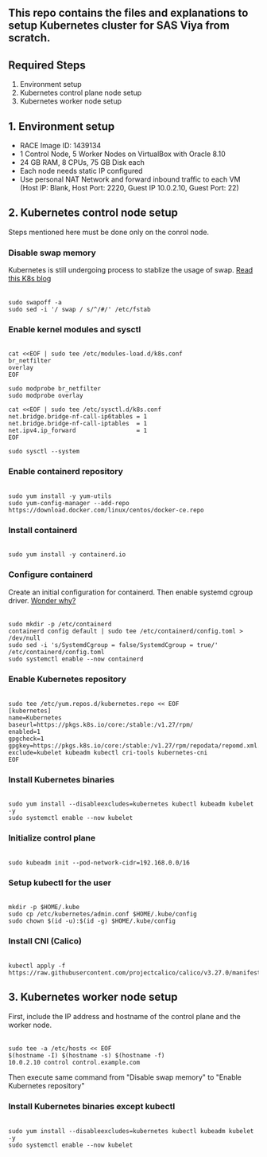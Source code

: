 ## This repo contains the files and explanations to setup Kubernetes cluster for SAS Viya from scratch.

## Required Steps
1. Environment setup
2. Kubernetes control plane node setup
3. Kubernetes worker node setup

## 1. Environment setup
- RACE Image ID: 1439134
- 1 Control Node, 5 Worker Nodes on VirtualBox with Oracle 8.10
- 24 GB RAM, 8 CPUs, 75 GB Disk each
- Each node needs static IP configured
- Use personal NAT Network and forward inbound traffic to each VM (Host IP: Blank, Host Port: 2220, Guest IP 10.0.2.10, Guest Port: 22)

## 2. Kubernetes control node setup

Steps mentioned here must be done only on the conrol node.

### Disable swap memory
Kubernetes is still undergoing process to stablize the usage of swap. [Read this K8s blog](https://kubernetes.io/blog/2025/03/25/swap-linux-improvements/)
######
    sudo swapoff -a
    sudo sed -i '/ swap / s/^/#/' /etc/fstab

### Enable kernel modules and sysctl
######
    cat <<EOF | sudo tee /etc/modules-load.d/k8s.conf
    br_netfilter
    overlay
    EOF
    
    sudo modprobe br_netfilter
    sudo modprobe overlay
    
    cat <<EOF | sudo tee /etc/sysctl.d/k8s.conf
    net.bridge.bridge-nf-call-ip6tables = 1
    net.bridge.bridge-nf-call-iptables  = 1
    net.ipv4.ip_forward                 = 1
    EOF
    
    sudo sysctl --system


### Enable containerd repository
######
    sudo yum install -y yum-utils
    sudo yum-config-manager --add-repo https://download.docker.com/linux/centos/docker-ce.repo

### Install containerd
######
    sudo yum install -y containerd.io

### Configure containerd
Create an initial configuration for containerd. Then enable systemd cgroup driver. [Wonder why?](https://kubernetes.io/docs/setup/production-environment/container-runtimes/)
######
    sudo mkdir -p /etc/containerd
    containerd config default | sudo tee /etc/containerd/config.toml > /dev/null
    sudo sed -i 's/SystemdCgroup = false/SystemdCgroup = true/' /etc/containerd/config.toml
    sudo systemctl enable --now containerd

### Enable Kubernetes repository
######
    sudo tee /etc/yum.repos.d/kubernetes.repo << EOF
    [kubernetes]
    name=Kubernetes
    baseurl=https://pkgs.k8s.io/core:/stable:/v1.27/rpm/
    enabled=1
    gpgcheck=1
    gpgkey=https://pkgs.k8s.io/core:/stable:/v1.27/rpm/repodata/repomd.xml.key
    exclude=kubelet kubeadm kubectl cri-tools kubernetes-cni
    EOF
    
### Install Kubernetes binaries
######
    sudo yum install --disableexcludes=kubernetes kubectl kubeadm kubelet -y
    sudo systemctl enable --now kubelet

### Initialize control plane
######
    sudo kubeadm init --pod-network-cidr=192.168.0.0/16

### Setup kubectl for the user
######
    mkdir -p $HOME/.kube
    sudo cp /etc/kubernetes/admin.conf $HOME/.kube/config
    sudo chown $(id -u):$(id -g) $HOME/.kube/config

### Install CNI (Calico)
######
    kubectl apply -f https://raw.githubusercontent.com/projectcalico/calico/v3.27.0/manifests/calico.yaml


## 3. Kubernetes worker node setup
First, include the IP address and hostname of the control plane and the worker node.
######
    sudo tee -a /etc/hosts << EOF
    $(hostname -I) $(hostname -s) $(hostname -f)
    10.0.2.10 control control.example.com

Then execute same command from "Disable swap memory" to "Enable Kubernetes repository"
### Install Kubernetes binaries except kubectl
######
    sudo yum install --disableexcludes=kubernetes kubectl kubeadm kubelet -y
    sudo systemctl enable --now kubelet
